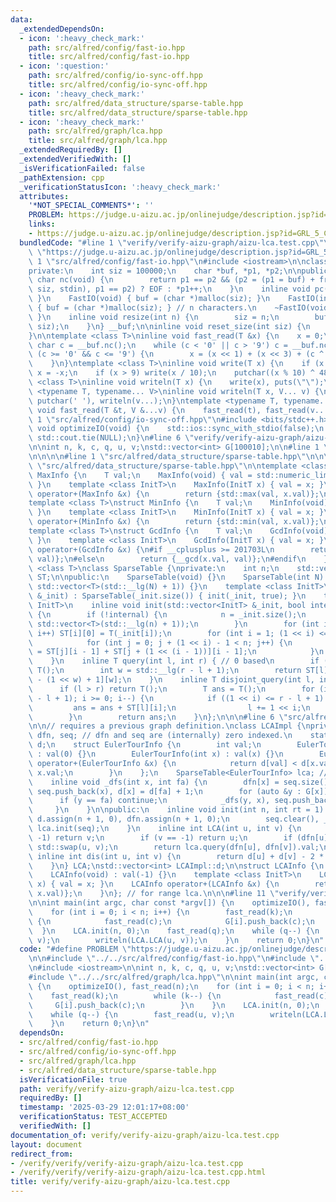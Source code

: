 ```yaml
---
data:
  _extendedDependsOn:
  - icon: ':heavy_check_mark:'
    path: src/alfred/config/fast-io.hpp
    title: src/alfred/config/fast-io.hpp
  - icon: ':question:'
    path: src/alfred/config/io-sync-off.hpp
    title: src/alfred/config/io-sync-off.hpp
  - icon: ':heavy_check_mark:'
    path: src/alfred/data_structure/sparse-table.hpp
    title: src/alfred/data_structure/sparse-table.hpp
  - icon: ':heavy_check_mark:'
    path: src/alfred/graph/lca.hpp
    title: src/alfred/graph/lca.hpp
  _extendedRequiredBy: []
  _extendedVerifiedWith: []
  _isVerificationFailed: false
  _pathExtension: cpp
  _verificationStatusIcon: ':heavy_check_mark:'
  attributes:
    '*NOT_SPECIAL_COMMENTS*': ''
    PROBLEM: https://judge.u-aizu.ac.jp/onlinejudge/description.jsp?id=GRL_5_C
    links:
    - https://judge.u-aizu.ac.jp/onlinejudge/description.jsp?id=GRL_5_C
  bundledCode: "#line 1 \"verify/verify-aizu-graph/aizu-lca.test.cpp\"\n#define PROBLEM\
    \ \"https://judge.u-aizu.ac.jp/onlinejudge/description.jsp?id=GRL_5_C\"\n\n#line\
    \ 1 \"src/alfred/config/fast-io.hpp\"\n#include <iostream>\n\nclass FastIO {\n\
    private:\n    int siz = 100000;\n    char *buf, *p1, *p2;\n\npublic:\n    inline\
    \ char nc(void) {\n        return p1 == p2 && (p2 = (p1 = buf) + fread(buf, 1,\
    \ siz, stdin), p1 == p2) ? EOF : *p1++;\n    }\n    inline void pc(char c) { putchar(c);\
    \ }\n    FastIO(void) { buf = (char *)malloc(siz); }\n    FastIO(int n) : siz(n)\
    \ { buf = (char *)malloc(siz); } // n characters.\n    ~FastIO(void) { free(buf);\
    \ }\n    inline void resize(int n) {\n        siz = n;\n        buf = (char *)realloc(buf,\
    \ siz);\n    }\n} __buf;\n\ninline void reset_size(int siz) {\n    __buf.resize(siz);\n\
    }\n\ntemplate <class T>\ninline void fast_read(T &x) {\n    x = 0;\n    static\
    \ char c = __buf.nc();\n    while (c < '0' || c > '9') c = __buf.nc();\n    while\
    \ (c >= '0' && c <= '9') {\n        x = (x << 1) + (x << 3) + (c ^ 48), c = __buf.nc();\n\
    \    }\n}\ntemplate <class T>\ninline void write(T x) {\n    if (x < 0) putchar('-'),\
    \ x = -x;\n    if (x > 9) write(x / 10);\n    putchar((x % 10) ^ 48);\n}\ntemplate\
    \ <class T>\ninline void writeln(T x) {\n    write(x), puts(\"\");\n}\ntemplate\
    \ <typename T, typename... V>\ninline void writeln(T x, V... v) {\n    write(x),\
    \ putchar(' '), writeln(v...);\n}\ntemplate <typename T, typename... V>\ninline\
    \ void fast_read(T &t, V &...v) {\n    fast_read(t), fast_read(v...);\n}\n#line\
    \ 1 \"src/alfred/config/io-sync-off.hpp\"\n#include <bits/stdc++.h>\n\ninline\
    \ void optimizeIO(void) {\n    std::ios::sync_with_stdio(false);\n    std::cin.tie(NULL),\
    \ std::cout.tie(NULL);\n}\n#line 6 \"verify/verify-aizu-graph/aizu-lca.test.cpp\"\
    \n\nint n, k, c, q, u, v;\nstd::vector<int> G[100010];\n\n#line 1 \"src/alfred/graph/lca.hpp\"\
    \n\n\n\n#line 1 \"src/alfred/data_structure/sparse-table.hpp\"\n\n\n\n#line 7\
    \ \"src/alfred/data_structure/sparse-table.hpp\"\n\ntemplate <class T>\nstruct\
    \ MaxInfo {\n    T val;\n    MaxInfo(void) { val = std::numeric_limits<T>::min();\
    \ }\n    template <class InitT>\n    MaxInfo(InitT x) { val = x; }\n    MaxInfo\
    \ operator+(MaxInfo &x) {\n        return {std::max(val, x.val)};\n    }\n};\n\
    template <class T>\nstruct MinInfo {\n    T val;\n    MinInfo(void) { val = std::numeric_limits<T>::max();\
    \ }\n    template <class InitT>\n    MinInfo(InitT x) { val = x; }\n    MinInfo\
    \ operator+(MinInfo &x) {\n        return {std::min(val, x.val)};\n    }\n};\n\
    template <class T>\nstruct GcdInfo {\n    T val;\n    GcdInfo(void) { val = T();\
    \ }\n    template <class InitT>\n    GcdInfo(InitT x) { val = x; }\n    GcdInfo\
    \ operator+(GcdInfo &x) {\n#if __cplusplus >= 201703L\n        return {std::gcd(x.val,\
    \ val)};\n#else\n        return {__gcd(x.val, val)};\n#endif\n    }\n};\ntemplate\
    \ <class T>\nclass SparseTable {\nprivate:\n    int n;\n    std::vector<std::vector<T>>\
    \ ST;\n\npublic:\n    SparseTable(void) {}\n    SparseTable(int N) : n(N), ST(N,\
    \ std::vector<T>(std::__lg(N) + 1)) {}\n    template <class InitT>\n    SparseTable(std::vector<InitT>\
    \ &_init) : SparseTable(_init.size()) { init(_init, true); }\n    template <class\
    \ InitT>\n    inline void init(std::vector<InitT> &_init, bool internal = false)\
    \ {\n        if (!internal) {\n            n = _init.size();\n            ST.assign(n,\
    \ std::vector<T>(std::__lg(n) + 1));\n        }\n        for (int i = 0; i < n;\
    \ i++) ST[i][0] = T(_init[i]);\n        for (int i = 1; (1 << i) <= n; i++) {\n\
    \            for (int j = 0; j + (1 << i) - 1 < n; j++) {\n                ST[j][i]\
    \ = ST[j][i - 1] + ST[j + (1 << (i - 1))][i - 1];\n            }\n        }\n\
    \    }\n    inline T query(int l, int r) { // 0 based\n        if (l > r) return\
    \ T();\n        int w = std::__lg(r - l + 1);\n        return ST[l][w] + ST[r\
    \ - (1 << w) + 1][w];\n    }\n    inline T disjoint_query(int l, int r) {\n  \
    \      if (l > r) return T();\n        T ans = T();\n        for (int i = std::__lg(r\
    \ - l + 1); i >= 0; i--) {\n            if ((1 << i) <= r - l + 1) {\n       \
    \         ans = ans + ST[l][i];\n                l += 1 << i;\n            }\n\
    \        }\n        return ans;\n    }\n};\n\n\n#line 6 \"src/alfred/graph/lca.hpp\"\
    \n\n// requires a previous graph definition.\nclass LCAImpl {\nprivate:\n    std::vector<int>\
    \ dfn, seq; // dfn and seq are (internally) zero indexed.\n    static std::vector<int>\
    \ d;\n    struct EulerTourInfo {\n        int val;\n        EulerTourInfo(void)\
    \ : val(0) {}\n        EulerTourInfo(int x) : val(x) {}\n        EulerTourInfo\
    \ operator+(EulerTourInfo &x) {\n            return d[val] < d[x.val] ? val :\
    \ x.val;\n        }\n    };\n    SparseTable<EulerTourInfo> lca; // 0 indexed.\n\
    \    inline void _dfs(int x, int fa) {\n        dfn[x] = seq.size();\n       \
    \ seq.push_back(x), d[x] = d[fa] + 1;\n        for (auto &y : G[x]) {\n      \
    \      if (y == fa) continue;\n            _dfs(y, x), seq.push_back(x);\n   \
    \     }\n    }\n\npublic:\n    inline void init(int n, int rt = 1) {\n       \
    \ d.assign(n + 1, 0), dfn.assign(n + 1, 0);\n        seq.clear(), _dfs(rt, 0),\
    \ lca.init(seq);\n    }\n    inline int LCA(int u, int v) {\n        if (u ==\
    \ -1) return v;\n        if (v == -1) return u;\n        if (dfn[u] > dfn[v])\
    \ std::swap(u, v);\n        return lca.query(dfn[u], dfn[v]).val;\n    }\n   \
    \ inline int dis(int u, int v) {\n        return d[u] + d[v] - 2 * d[LCA(u, v)];\n\
    \    }\n} LCA;\nstd::vector<int> LCAImpl::d;\n\nstruct LCAInfo {\n    int val;\n\
    \    LCAInfo(void) : val(-1) {}\n    template <class InitT>\n    LCAInfo(InitT\
    \ x) { val = x; }\n    LCAInfo operator+(LCAInfo &x) {\n        return {LCA.LCA(val,\
    \ x.val)};\n    }\n}; // for range lca.\n\n\n#line 11 \"verify/verify-aizu-graph/aizu-lca.test.cpp\"\
    \n\nint main(int argc, char const *argv[]) {\n    optimizeIO(), fast_read(n);\n\
    \    for (int i = 0; i < n; i++) {\n        fast_read(k);\n        while (k--)\
    \ {\n            fast_read(c);\n            G[i].push_back(c);\n        }\n  \
    \  }\n    LCA.init(n, 0);\n    fast_read(q);\n    while (q--) {\n        fast_read(u,\
    \ v);\n        writeln(LCA.LCA(u, v));\n    }\n    return 0;\n}\n"
  code: "#define PROBLEM \"https://judge.u-aizu.ac.jp/onlinejudge/description.jsp?id=GRL_5_C\"\
    \n\n#include \"../../src/alfred/config/fast-io.hpp\"\n#include \"../../src/alfred/config/io-sync-off.hpp\"\
    \n#include <iostream>\n\nint n, k, c, q, u, v;\nstd::vector<int> G[100010];\n\n\
    #include \"../../src/alfred/graph/lca.hpp\"\n\nint main(int argc, char const *argv[])\
    \ {\n    optimizeIO(), fast_read(n);\n    for (int i = 0; i < n; i++) {\n    \
    \    fast_read(k);\n        while (k--) {\n            fast_read(c);\n       \
    \     G[i].push_back(c);\n        }\n    }\n    LCA.init(n, 0);\n    fast_read(q);\n\
    \    while (q--) {\n        fast_read(u, v);\n        writeln(LCA.LCA(u, v));\n\
    \    }\n    return 0;\n}\n"
  dependsOn:
  - src/alfred/config/fast-io.hpp
  - src/alfred/config/io-sync-off.hpp
  - src/alfred/graph/lca.hpp
  - src/alfred/data_structure/sparse-table.hpp
  isVerificationFile: true
  path: verify/verify-aizu-graph/aizu-lca.test.cpp
  requiredBy: []
  timestamp: '2025-03-29 12:01:17+08:00'
  verificationStatus: TEST_ACCEPTED
  verifiedWith: []
documentation_of: verify/verify-aizu-graph/aizu-lca.test.cpp
layout: document
redirect_from:
- /verify/verify/verify-aizu-graph/aizu-lca.test.cpp
- /verify/verify/verify-aizu-graph/aizu-lca.test.cpp.html
title: verify/verify-aizu-graph/aizu-lca.test.cpp
---
```

